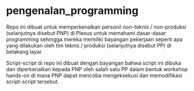 # pengenalan_programming
Repo ini dibuat untuk memperkenalkan personil non-teknis / non-produksi (selanjutnya disebut PNP) di Plexus untuk memahami dasar-dasar programming sehingga mereka memiliki bayangan pekerjaan seperti apa yang dilakukan oleh tim teknis / produksi (selanjutnya disebut PP) di belakang layar. 

Script-script di repo ini dibuat dengan bayangan bahwa script ini dibuka dan diperkenalkan kepada PNP oleh salah satu PP dalam bentuk workshop hands-on di mana PNP dapat mencoba mengeksekusi dan memodifikasi script-script tersebut. 
